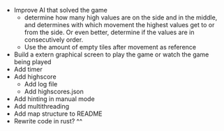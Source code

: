 - Improve AI that solved the game
    - determine how many high values are on the side and in the middle, and determines with which movement the highest values get to or from the side. Or even better, determine if the values are in consecutively order.
    - Use the amount of empty tiles after movement as reference
- Build a extern graphical screen to play the game or watch the game being played
- Add timer
- Add highscore
    - Add log file
    - Add highscores.json
- Add hinting in manual mode
- Add multithreading
- Add map structure to README
- Rewrite code in rust? ^^

